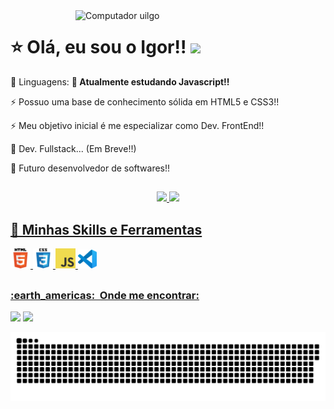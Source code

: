 <img src="https://raw.githubusercontent.com/MicaelliMedeiros/micaellimedeiros/master/image/computer-illustration.png" min-width="400px" max-width="400px" width="400px" align="right" alt="Computador uilgo">

<h1 align="left"> ⭐ Olá, eu sou o Igor!! <img src="https://media.giphy.com/media/hvRJCLFzcasrR4ia7z/giphy.gif" width="28"> </h1>
<p align="left">

<p align="left"> 🦄 Linguagens: <strong> 🌱 Atualmente estudando Javascript!! </strong> </p>
<p align="left"> ⚡ Possuo uma base de conhecimento sólida em HTML5 e CSS3!! </p>
<p align="left"> ⚡ Meu objetivo inicial é me especializar como Dev. FrontEnd!! </p>
<p align="left"> 🔭 Dev. Fullstack... (Em Breve!!) </p> 
<p align="left"> 🔭 Futuro desenvolvedor de softwares!! </p> 

##
 
<div align="center">
  <a href="https://github.com/uilgo">
  <img width="47%" src="https://github-readme-stats.vercel.app/api?username=uilgo&show_icons=true&theme=dracula&include_all_commits=true&count_private=true"/>
  <img width="47%" src="https://github-readme-stats.vercel.app/api/top-langs/?username=uilgo&layout=compact&langs_count=7&theme=dracula"/>
</div>
 
 ## 🚀 Minhas Skills e Ferramentas

<code><img height="32" src="https://raw.githubusercontent.com/github/explore/80688e429a7d4ef2fca1e82350fe8e3517d3494d/topics/html/html.png" alt="HTML5"/></code>
<code><img height="32" src="https://raw.githubusercontent.com/github/explore/80688e429a7d4ef2fca1e82350fe8e3517d3494d/topics/css/css.png" alt="CSS3"/></code>
<code><img height="32" src="https://raw.githubusercontent.com/github/explore/80688e429a7d4ef2fca1e82350fe8e3517d3494d/topics/javascript/javascript.png" alt="Javascript"/></code>
<code><img height="30" src="https://raw.githubusercontent.com/github/explore/80688e429a7d4ef2fca1e82350fe8e3517d3494d/topics/visual-studio-code/visual-studio-code.png"></code>
 
##
 
<h3> :earth_americas: &nbsp;Onde me encontrar: </h3> 
 
<div> 
  <a href = "mailto:igorelias.pro@gmail.com"><img src="https://img.shields.io/badge/-Gmail-%23333?style=for-the-badge&logo=gmail&logoColor=white" target="_blank"></a>
  <a href="https://www.linkedin.com/public-profile/settings?trk=d_flagship3_profile_self_view_public_profile&lipi=urn%3Ali%3Apage%3Ad_flagship3_profile_self_edit_contact_info%3BCxlOanA9Q02F14KVWQIMEA%3D%3D" target="_blank"><img src="https://img.shields.io/badge/-LinkedIn-%230077B5?style=for-the-badge&logo=linkedin&logoColor=white" target="_blank"></a>
</div>
 
![Snake animation](https://github.com/uilgo/uilgo/blob/output/github-contribution-grid-snake.svg)
 
